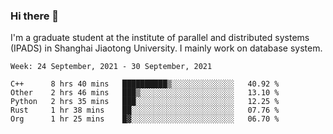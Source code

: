 ### Hi there 👋

I'm a graduate student at the institute of parallel and distributed systems (IPADS) in Shanghai Jiaotong University. I mainly work on database system.

<!--START_SECTION:waka-->
```text
Week: 24 September, 2021 - 30 September, 2021

C++      8 hrs 40 mins   ██████████▒░░░░░░░░░░░░░░   40.92 % 
Other    2 hrs 46 mins   ███▒░░░░░░░░░░░░░░░░░░░░░   13.10 % 
Python   2 hrs 35 mins   ███░░░░░░░░░░░░░░░░░░░░░░   12.25 % 
Rust     1 hr 38 mins    ██░░░░░░░░░░░░░░░░░░░░░░░   07.76 % 
Org      1 hr 25 mins    █▓░░░░░░░░░░░░░░░░░░░░░░░   06.70 % 
```
<!--END_SECTION:waka-->

<!--
**yqmmm/yqmmm** is a ✨ _special_ ✨ repository because its `README.md` (this file) appears on your GitHub profile.

Here are some ideas to get you started:

- 🔭 I’m currently working on ...
- 🌱 I’m currently learning ...
- 👯 I’m looking to collaborate on ...
- 🤔 I’m looking for help with ...
- 💬 Ask me about ...
- 📫 How to reach me: ...
- 😄 Pronouns: ...
- ⚡ Fun fact: ...
-->
